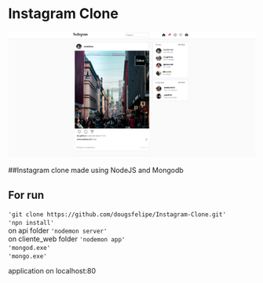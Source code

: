 # Instagram Clone



![Screenshot](screenshot.PNG)

##Instagram clone made using NodeJS and Mongodb


## For run

`'git clone https://github.com/dougsfelipe/Instagram-Clone.git'` <br />
`'npn install'` <br />
on api folder   `'nodemon server'` <br />
on cliente_web folder   `'nodemon app'` <br />
`'mongod.exe'` <br />
`'mongo.exe'` <br />

application on localhost:80



